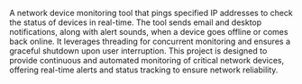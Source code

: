 A network device monitoring tool that pings specified IP addresses to check the status of devices in real-time. The tool sends email and desktop notifications, along with alert sounds, when a device goes offline or comes back online. It leverages threading for concurrent monitoring and ensures a graceful shutdown upon user interruption. This project is designed to provide continuous and automated monitoring of critical network devices, offering real-time alerts and status tracking to ensure network reliability.
